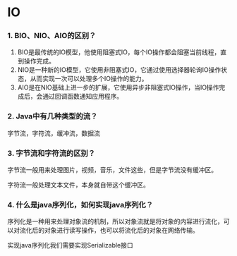 # IO

### 1. BIO、NIO、AIO的区别？

1. BIO是最传统的IO模型，他使用阻塞式IO，每个IO操作都会阻塞当前线程，直到操作完成。
2. NIO是一种新的IO模型，它使用非阻塞式IO，它通过使用选择器轮询IO操作状态，从而实现一次可以处理多个IO操作的能力。
3. AIO是在NIO基础上进一步的扩展，它使用异步非阻塞式IO操作，当IO操作完成后，会通过回调函数通知应用程序。

### 2. Java中有几种类型的流？

字节流，字符流，缓冲流，数据流

### 3. 字节流和字符流的区别？

字节流一般用来处理图片，视频，音乐，文件这些，但是字节流没有缓冲区。

字符流一般处理文本文件，本身就自带这个缓冲区。

### 4. 什么是java序列化，如何实现java序列化？

序列化是一种用来处理对象流的机制，所以对象流就是将对象的内容进行流化，可以对流化后的对象进行读写操作，也可以将流化后的对象在网络传输。

实现java序列化我们需要实现Serializable接口

